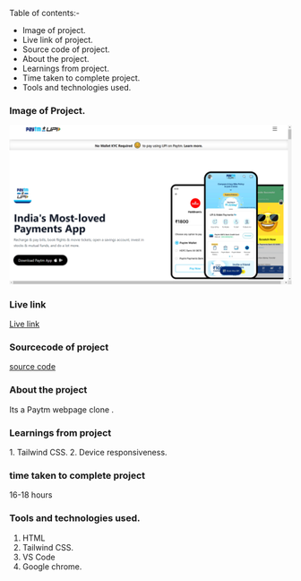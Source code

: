 Table of contents:-
- Image of project.
- Live link of project.
- Source code of project.      
- About the project.
- Learnings from project.
- Time taken to complete project.
- Tools and technologies used.

### Image of Project.
![image](./Screenshot%20(5).png)

### Live link
[Live link](https://paytm-website-clone-project16.netlify.app/)

### Sourcecode of project
[source code](https://github.com/Dishita-Roy/Full-stack-javascript-Project-16)

### About the project
<p>Its a Paytm webpage clone .</p>

### Learnings from project
<p>1. Tailwind CSS.
2. Device responsiveness.
 </p>

### time taken to complete project
<p>16-18 hours</p>

### Tools and technologies used.
1. HTML
2. Tailwind CSS.
3. VS Code
4. Google chrome.
